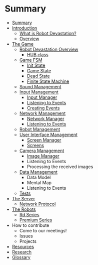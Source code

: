 # Summary

* [Summary](README.md)
* [Introduction](introduction.md)
  * [What is Robot Devastation?](what-is-robot-devastation.md)
  * [Overview](overview.md)
* [The Game](software.md)
  * [Robot Devastation Overview](general-architecture.md)
    * [HUB class](general-architecture/hub-class.md)
  * [Game FSM](game-fsm.md)
    * [Init State](init-state.md)
    * [Game State](game-state.md)
    * [Dead State](dead-state.md)
    * [Finite State Machine](finite-state-machine.md)
  * [Sound Management](sound-management.md)
  * [Input Management](input-management.md)
    * [Input Manager](input-management/input-manager.md)
    * [Listening to Events](input-management/listening-to-events.md)
    * [Creating Events](input-management/creating-events.md)
  * [Network Management](network-management.md)
    * [Network Manager](network-manager.md)
    * [Listening to Events](listening-to-events.md)
  * [Robot Management](robot-management.md)
  * [User Interface Management](user-interface-management.md)
    * [Screen Manager](user-interface-management/screen-manager.md)
    * [Screens](user-interface-management/screens.md)
  * [Camera Management](camera-management.md)
    * [Image Manager](camera-management/image-manager.md)
    * Listening to Events
    * Processing the received images
  * [Data Management](data-management.md)
    * Data Model
    * Mental Map
    * Listening to Events
  * [Tests](tests.md)
* [The Server](the-server.md)
  * [Network Protocol](the-server/network-protocol.md)
* [The Robots](robots.md)
  * [Rd Series](rd-series.md)
  * [Premium Series](premium_series.md)
* How to contribute
  * Come to our meetings!
  * Issues
  * Projects
* [Resources](resources.md)
* [Research](research.md)
* [Glossary](GLOSSARY.md)

